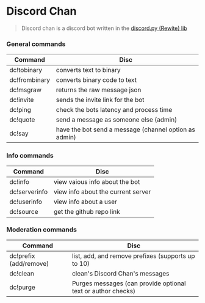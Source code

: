 # Discord Chan

>Discord chan is a discord bot written in the [discord.py (Rewite) lib](https://github.com/Rapptz/discord.py/tree/rewrite)

### General commands
Command | Disc
------------ | -------------
dc!tobinary | converts text to binary
dc!frombinary | converts binary code to text
dc!msgraw | returns the raw message json
dc!invite | sends the invite link for the bot
dc!ping | check the bots latency and process time
dc!quote | send a message as someone else (admin)
dc!say | have the bot send a message (channel option as admin)

### Info commands
Command | Disc
------------ | -------------
dc!info | view vaious info about the bot
dc!serverinfo | view info about the current server
dc!userinfo | view info about a user
dc!source | get the github repo link

### Moderation commands
Command | Disc
------------ | -------------
dc!prefix (add/remove) | list, add, and remove prefixes (supports up to 10)
dc!clean | clean's Discord Chan's messages
dc!purge | Purges messages (can provide optional text or author checks)